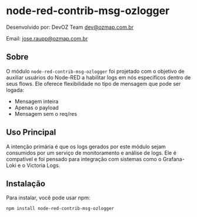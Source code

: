 # node-red-contrib-msg-ozlogger

Desenvolvido por: DevOZ Team <dev@ozmap.com.br>  

Email: [jose.raupp@ozmap.com.br](mailto:jose.raupp@ozmap.com.br)

## Sobre

O módulo `node-red-contrib-msg-ozlogger` foi projetado com o objetivo de auxiliar usuários do Node-RED a habilitar logs em nós específicos dentro de seus flows. Ele oferece flexibilidade no tipo de mensagem que pode ser logada:

- Mensagem inteira
- Apenas o payload
- Mensagem sem o req/res

## Uso Principal

A intenção primária é que os logs gerados por este módulo sejam consumidos por um serviço de monitoramento e análise de logs. Ele é compatível e foi pensado para integração com sistemas como o Grafana-Loki e o Victoria Logs.

## Instalação

Para instalar, você pode usar npm:

```bash
npm install node-red-contrib-msg-ozlogger
